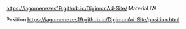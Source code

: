 https://iagomenezes19.github.io/DigimonAd-Site/
Material IW

Position
https://iagomenezes19.github.io/DigimonAd-Site/position.html
